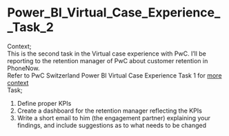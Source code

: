# Power_BI_Virtual_Case_Experience__Task_2    
Context;    
This is the second task in the Virtual case experience with PwC. I’ll be reporting to the retention manager of PwC about customer retention in PhoneNow.   
Refer to PwC Switzerland Power BI Virtual Case Experience Task 1 for [more context](https://github.com/graceidiare/PowerBI_Virtual_Case-Experience__Task_1)   
Task;   
1.	Define proper KPIs   
2.	Create a dashboard for the retention manager reflecting the KPIs     
3.	Write a short email to him (the engagement partner) explaining your findings, and include suggestions as to what needs to be changed   

